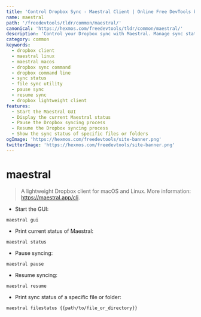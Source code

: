 ```yaml
---
title: 'Control Dropbox Sync - Maestral Client | Online Free DevTools by Hexmos'
name: maestral
path: '/freedevtools/tldr/common/maestral/'
canonical: 'https://hexmos.com/freedevtools/tldr/common/maestral/'
description: 'Control your Dropbox sync with Maestral. Manage sync status, pause/resume syncing, and check file status effortlessly. Free online tool, no registration required.'
category: common
keywords:
  - dropbox client
  - maestral linux
  - maestral macos
  - dropbox sync command
  - dropbox command line
  - sync status
  - file sync utility
  - pause sync
  - resume sync
  - dropbox lightweight client
features:
  - Start the Maestral GUI
  - Display the current Maestral status
  - Pause the Dropbox syncing process
  - Resume the Dropbox syncing process
  - Show the sync status of specific files or folders
ogImage: 'https://hexmos.com/freedevtools/site-banner.png'
twitterImage: 'https://hexmos.com/freedevtools/site-banner.png'
---
```


# maestral

> A lightweight Dropbox client for macOS and Linux.
> More information: <https://maestral.app/cli>.

- Start the GUI:

`maestral gui`

- Print current status of Maestral:

`maestral status`

- Pause syncing:

`maestral pause`

- Resume syncing:

`maestral resume`

- Print sync status of a specific file or folder:

`maestral filestatus {{path/to/file_or_directory}}`
